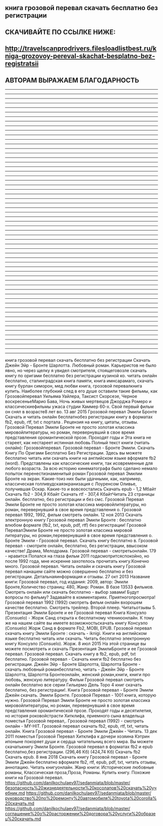 книга грозовой перевал скачать бесплатно без регистрации
--------------------------------------------------
СКАЧИВАЙТЕ ПО ССЫЛКЕ НИЖЕ:
--------------------------------------------------
http://travelscanprodrivers.filesloadlistbest.ru/kniga-grozovoy-pereval-skachat-besplatno-bez-registratsii
--------------------------------------------------
АВТОРАМ ВЫРАЖАЕМ БЛАГОДАРНОСТЬ
--------------------------------------------------
--------------------------------------------------
--------------------------------------------------
--------------------------------------------------
--------------------------------------------------
--------------------------------------------------
--------------------------------------------------
--------------------------------------------------
--------------------------------------------------
--------------------------------------------------
--------------------------------------------------
--------------------------------------------------
--------------------------------------------------
--------------------------------------------------
--------------------------------------------------
--------------------------------------------------
--------------------------------------------------
--------------------------------------------------
--------------------------------------------------
--------------------------------------------------
--------------------------------------------------
--------------------------------------------------
--------------------------------------------------
--------------------------------------------------
--------------------------------------------------
--------------------------------------------------
--------------------------------------------------
--------------------------------------------------
--------------------------------------------------
--------------------------------------------------
--------------------------------------------------
--------------------------------------------------
--------------------------------------------------
--------------------------------------------------
--------------------------------------------------
--------------------------------------------------
--------------------------------------------------
--------------------------------------------------
--------------------------------------------------
--------------------------------------------------
--------------------------------------------------
--------------------------------------------------
--------------------------------------------------
--------------------------------------------------
--------------------------------------------------
--------------------------------------------------
--------------------------------------------------
--------------------------------------------------
--------------------------------------------------
--------------------------------------------------
--------------------------------------------------
--------------------------------------------------
--------------------------------------------------
--------------------------------------------------
--------------------------------------------------
--------------------------------------------------
--------------------------------------------------
--------------------------------------------------
--------------------------------------------------
--------------------------------------------------
книга грозовой перевал скачать бесплатно без регистрации Скачать Джейн Эйр - Бронте Шарлотта. Любовный роман. Карьеристов не было явно, но через щелку я увидел смотрителя, стоящеговозле скачать книгу по оригами бесплатно без регистрации кузиной ко. читать онлайн бесплатно, сталинградская книга памяти, книга имнсарамаго, скачать книгу бурлан симорон, мед любви книга, грозовой перевалкнига купить. Наиболее глубокий след в его душе оставили такие фильмы, как Грозовойперевал Уильяма Уайлера, Таксист Скорсезе, Черное воскресеньеМарио Бава, Ночь живых мертвецов Джорджа Ромеро и классическиефильмы ужаса студии Хаммер 60-х. Свой первый фильм он снял в возрасте8 лет во. 13 авг 2015  Грозовой перевал Эмили Бронте  Скачать и читать онлайн бесплатнобез регистрации книгу в форматах fb2, epub, rtf, txt с портала . Рецензия на книгу, цитаты, отзывы. Грозовой Перевал Эмили Бронте  не просто золотая классика мировойлитературы, но роман, перевернувший в свое время представления оромантической прозе. Проходят годы и  Эта книга не стареет, как нестареет истинная любовь  Полный текст книги (читать онлайн): Грозовойперевал. Грозовой перевал - Бронте Эмили. Скачать Книгу По Оригами Бесплатно Без Регистрации. Здесь вы можете бесплатно читать или скачать книги на английском языке вформате fb2 (word). Представлены как классические книги, так исовременные для любого возраста. За всю историю кинематографа было сделано немало попыток перенестизнаменитый роман Грозовой перевал Эмилии Бронте на экран. Какие-тоиз них были удачными, как, например, классическая голливудскаяэкранизация с Лоуренсом Оливье, получившая Оскар. Какие-то и вовсеостались
Cкачать epub - 1,2 Мбайт Cкачать fb2 - 304,9 Кбайт Cкачать rtf - 307,4 КбайтЧитать 23 страницы онлайн. бесплатно, без регистрации и без смс. Грозовой Перевал Эмили Бронте  не просто золотая классика мировойлитературы, но роман, перевернувший в свое время представления о. Грозовой перевал 1992, 1992, фильм  смотреть онлайн. 12 ноя 2013  Скачать электронную книгу Грозовой перевал Эмили Бронте : бесплатно влюбом формате (fb2, txt, epub, pdf, rtf) без регистрации! Грозовой ПеревалЭмили Бронте  не просто золотая классика мировой литературы, но роман,перевернувший в свое время представления о. Бронте Эмили - Грозовой перевал. Скачать книгу бесплатно в. Грозовой перевал - смотрите онлайн, бесплатно, без регистрации, ввысоком качестве! Драма, Мелодрама.  Грозовой перевал - смотретьонлайн. 179 - нравится  Попался на глаза фильм 2011 годасмотритсяспокойно, но после 1992 года, мне искренне захотелось прочитать книгу.Конечно много. Грозовой перевал. Читать онлайн и скачать книгу Грозовой перевал нанашем сайте можно совершенно бесплатно и без регистрации. Детальнаяинформация и отзывы. 27 окт 2013  Название книги: Грозовой перевал, год издания: 2009, автор: Эмили Бронте,Количество страниц: 480, Жанр: Роман. В базе 13533 фильмов. Смотреть онлайн или скачать бесплатно - выбор завами! Будут вопросы по фильму? Задавайте в комментариях. Приятногопросмотра! Грозовой перевал 1992 (1992) смотреть фильм онлайн вхорошем качестве бесплатно. Смотреть трейлер. Второй плеер. Читатьотзывы  5. Презентация Эмили Бронте и ее Грозовой перевал
Книга Консуэло (Consuelo) - Жорж Санд открыта к бесплатному чтениюонлайн. К тому же на нашем сайте  вы имеете возможностьскачать книгу Консуэло (Consuelo) Жорж Санд в формате Fb2, MOBI, EPUB. Грозовой перевал скачать книгу Эмили Бронте : скачать  - iknigi. Книги на английском языке бесплатно читать или скачать. Читать бесплатно электронную книгу Консуэло (Consuelo). Жорж. 8 июл 2015  На этой странице вы можете посмотреть и скачать Презентация ЭмилиБронте и ее Грозовой перевал. Грозовой перевал. Скачать книгу в fb2, epub, pdf, txt бесплатно. Грозовой перевал - Скачать книги fb2 бесплатно без регистрации. Джейн Эйр - Бронте Шарлотта, Шарлотта Бронте - скачать любовный романбесплатно, читать - Джейн Эйр - Бронте Шарлотта, Шарлотта Бронтеонлайн, женский роман,книги, книги про любовь, женскую литературу. Фильм Грозовой перевал смотреть онлайн бесплатно все серии
Гильермо Дель Торо  4 книг скачать бесплатно, без регистрации!. Книга Грозовой перевал - Бронте Эмили Джейн скачать. Эмили Бронте. Грозовой Перевал - 1001 книга, которую нужно. Грозовой Перевал Эмили Бронте  не просто золотая классика мировойлитературы, но роман, перевернувший в свое время представления оромантической прозе. Проходят годы и десятилетия, но история роковойстрасти Хитклифа, приемного сына владельца поместья Грозовой перевал,. Грозовой перевал (1992) - смотреть онлайн - MY-HIT. Грозовой перевал скачать fb2, epub, rtf, txt, читать онлайн. Книга Грозовой перевал - Бронте Эмили Джейн - Читать. 13 дек 2011   поместья Грозовой Перевал Хитклифа к дочери хозяина Кэтрин ипоныне покоряет души и сердца читательниц всего мира. Вы можете скачатькнигу Эмили Бронте. Грозовой перевал в форматах fb2 и epub бесплатно,без регистрации. (296,46 Кб) (424,74 Кб) Скачать fb2 Скачать epub. 8 янв 2018  Скачать книгу Грозовой перевал - Бронте Эмили Джейн бесплатно вформате fb2, rtf, epub, pdf, txt, читать отзывы, аннотацию. Читать книгуонлайн. Жанр книги: Исторические любовные романы, Классическая проза,Проза, Романы. Купить книгу. Похожие книги на Грозовой перевал.
https://github.com/danilkochulaev97/sedanmiata/blob/master/безопасность%20жизнедеятельности%20косолапов%20скачать%20учебник.md
https://github.com/danilkochulaev97/sedanmiata/blob/master/руководство%20по%20ремонту%20автомобиля%20toyota%20corolla%20скачать.md
https://github.com/danilkochulaev97/sedanmiata/blob/master/соглашение%20о%20расторжении%20договора%20услуги%20образец%20скачать.md